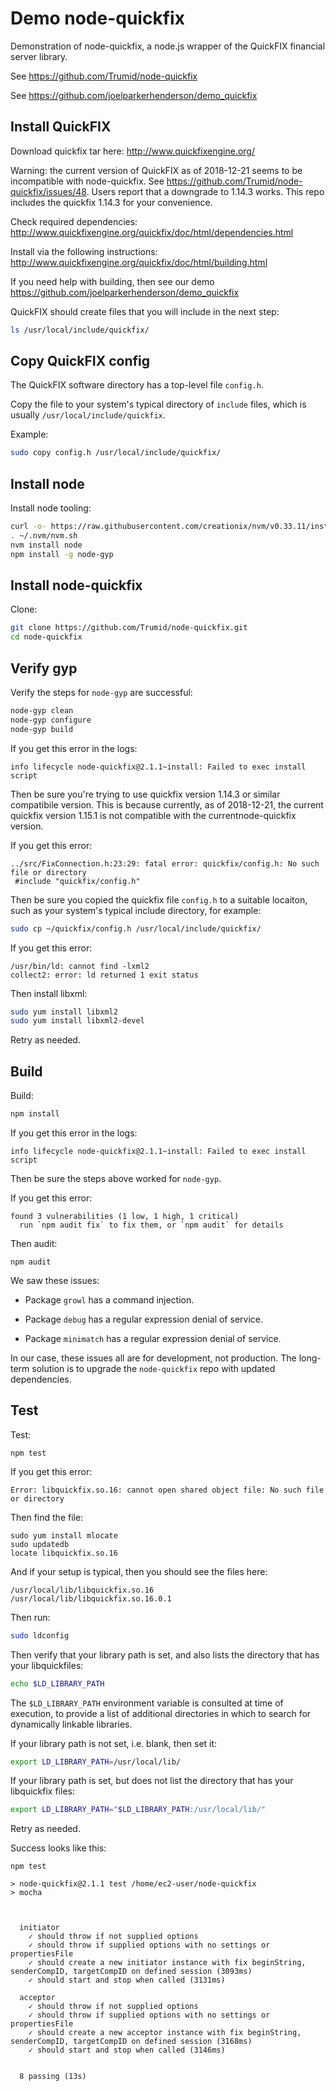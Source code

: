 # Demo node-quickfix

Demonstration of node-quickfix, a node.js wrapper of the QuickFIX financial server library.

See https://github.com/Trumid/node-quickfix

See https://github.com/joelparkerhenderson/demo_quickfix


## Install QuickFIX

Download quickfix tar here: http://www.quickfixengine.org/

Warning: the current version of QuickFIX as of 2018-12-21 seems to be incompatible with node-quickfix. See https://github.com/Trumid/node-quickfix/issues/48. Users report that a downgrade to 1.14.3 works. This repo includes the quickfix 1.14.3 for your convenience.

Check required dependencies: http://www.quickfixengine.org/quickfix/doc/html/dependencies.html

Install via the following instructions: http://www.quickfixengine.org/quickfix/doc/html/building.html

If you need help with building, then see our demo https://github.com/joelparkerhenderson/demo_quickfix

QuickFIX should create files that you will include in the next step:

```sh
ls /usr/local/include/quickfix/
```


## Copy QuickFIX config

The QuickFIX software directory has a top-level file `config.h`.

Copy the file to your system's typical directory of `include` files, which is usually `/usr/local/include/quickfix`.

Example:

```sh
sudo copy config.h /usr/local/include/quickfix/
```


## Install node

Install node tooling:

```sh
curl -o- https://raw.githubusercontent.com/creationix/nvm/v0.33.11/install.sh | bash
. ~/.nvm/nvm.sh
nvm install node
npm install -g node-gyp
```


## Install node-quickfix

Clone:

```sh
git clone https://github.com/Trumid/node-quickfix.git
cd node-quickfix
```


## Verify gyp

Verify the steps for `node-gyp` are successful:

```sh
node-gyp clean
node-gyp configure
node-gyp build
```

If you get this error in the logs:

```
info lifecycle node-quickfix@2.1.1~install: Failed to exec install script
```

Then be sure you're trying to use quickfix version 1.14.3 or similar compatibile version. This is because currently, as of 2018-12-21, the current quickfix version 1.15.1 is not compatible with the currentnode-quickfix version.

If you get this error:

```
../src/FixConnection.h:23:29: fatal error: quickfix/config.h: No such file or directory
 #include "quickfix/config.h"
```

Then be sure you copied the quickfix file `config.h` to a suitable locaiton, such as your system's typical include directory, for example:

```sh
sudo cp ~/quickfix/config.h /usr/local/include/quickfix/
```

If you get this error:

```
/usr/bin/ld: cannot find -lxml2
collect2: error: ld returned 1 exit status
```

Then install libxml:

```sh
sudo yum install libxml2
sudo yum install libxml2-devel
```

Retry as needed.


## Build

Build:

```sh
npm install
```

If you get this error in the logs:

```
info lifecycle node-quickfix@2.1.1~install: Failed to exec install script
```

Then be sure the steps above worked for `node-gyp`.

If you get this error:

```
found 3 vulnerabilities (1 low, 1 high, 1 critical)
  run `npm audit fix` to fix them, or `npm audit` for details
```

Then audit:

```
npm audit
```

We saw these issues:

* Package `growl` has a command injection.

* Package `debug` has a regular expression denial of service.

* Package `minimatch` has a regular expression denial of service.

In our case, these issues all are for development, not production. The long-term solution is to upgrade the `node-quickfix` repo with updated dependencies.


## Test

Test:
```
npm test
```

If you get this error:

```
Error: libquickfix.so.16: cannot open shared object file: No such file or directory
```

Then find the file:

```
sudo yum install mlocate
sudo updatedb
locate libquickfix.so.16
```

And if your setup is typical, then you should see the files here:

```
/usr/local/lib/libquickfix.so.16
/usr/local/lib/libquickfix.so.16.0.1
```

Then run:

```sh
sudo ldconfig
```

Then verify that your library path is set, and also lists the directory that has your libquickfiles:

```sh
echo $LD_LIBRARY_PATH
```

The `$LD_LIBRARY_PATH` environment variable is consulted at time of execution, to provide a list of additional directories in which to search for dynamically linkable libraries.

If your library path is not set, i.e. blank, then set it:

```sh
export LD_LIBRARY_PATH=/usr/local/lib/
```

If your library path is set, but does not list the directory that has your libquickfix files:

```sh
export LD_LIBRARY_PATH="$LD_LIBRARY_PATH:/usr/local/lib/"
```

Retry as needed.

Success looks like this:

```
npm test

> node-quickfix@2.1.1 test /home/ec2-user/node-quickfix
> mocha



  initiator
    ✓ should throw if not supplied options
    ✓ should throw if supplied options with no settings or propertiesFile
    ✓ should create a new initiator instance with fix beginString, senderCompID, targetCompID on defined session (3093ms)
    ✓ should start and stop when called (3131ms)

  acceptor
    ✓ should throw if not supplied options
    ✓ should throw if supplied options with no settings or propertiesFile
    ✓ should create a new acceptor instance with fix beginString, senderCompID, targetCompID on defined session (3168ms)
    ✓ should start and stop when called (3146ms)


  8 passing (13s)
```
